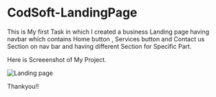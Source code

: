 # CodSoft-LandingPage
This is My first Task in which I created a business Landing page  having navbar which contains Home button , Services  button  and Contact us Section on nav bar  and having different Section for Specific Part.

Here is Screeenshot of My Project.


![Landing page](https://github.com/RavinderKashyap12/CodSoft-LandingPage/assets/120323053/40bc661b-f145-4951-afee-cb8e1dd28b7d)


Thankyou!!
